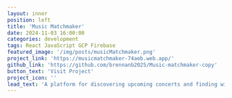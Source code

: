 ```yaml
---
layout: inner
position: left
title: 'Music Matchmaker'
date: 2024-11-03 16:00:00
categories: development
tags: React JavaScript GCP Firebase
featured_image: '/img/posts/musicMatchmaker.png'
project_link: 'https://musicmatchmaker-74aeb.web.app/'
github_link: 'https://github.com/brennanb2025/Music-matchmaker-copy'
button_text: 'Visit Project'
project_icon: ''
lead_text: 'A platform for discovering upcoming concerts and finding with new friends to go with.'
---
```

